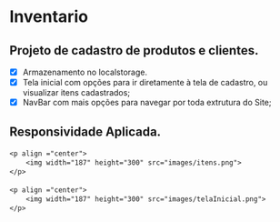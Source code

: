 # Inventario
## Projeto de cadastro de produtos e clientes.
- [x] Armazenamento no localstorage.
- [x] Tela inicial com opções para ir diretamente à tela de cadastro, ou visualizar itens cadastrados;
- [x] NavBar com mais opções para navegar por toda extrutura do Site;

## Responsividade Aplicada.


    <p align ="center">
        <img width="187" height="300" src="images/itens.png">
    </p>

    <p align ="center">
        <img width="187" height="300" src="images/telaInicial.png">
    </p>



